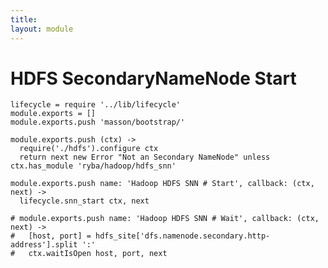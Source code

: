 ```yaml
---
title: 
layout: module
---
```


# HDFS SecondaryNameNode Start

    lifecycle = require '../lib/lifecycle'
    module.exports = []
    module.exports.push 'masson/bootstrap/'

    module.exports.push (ctx) ->
      require('./hdfs').configure ctx
      return next new Error "Not an Secondary NameNode" unless ctx.has_module 'ryba/hadoop/hdfs_snn'

    module.exports.push name: 'Hadoop HDFS SNN # Start', callback: (ctx, next) ->
      lifecycle.snn_start ctx, next

    # module.exports.push name: 'Hadoop HDFS SNN # Wait', callback: (ctx, next) ->
    #   [host, port] = hdfs_site['dfs.namenode.secondary.http-address'].split ':'
    #   ctx.waitIsOpen host, port, next
